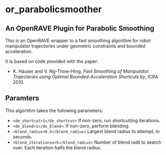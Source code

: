 # or_parabolicsmoother #
## An OpenRAVE Plugin for Parabolic Smoothing ##

This is an OpenRAVE wrapper to a fast smoothing algorithm for robot manipulator
trajectories under geometric constraints and bounded acceleration.

It is based on code provided with the paper:
  * K. Hauser and V. Ng-Thow-Hing, *Fast Smoothing of Manipulator Trajectories using Optimal Bounded-Acceleration Shortcuts by*, ICRA 2010.

## Paramters

This algorithm takes the following parameters:

- `<do_shortcut>1</do_shortcut>` If non-zero, run shortcutting iterations. 
- `<do_blend>1</do_blend>`: If non-zero, perform blending.
- `<blend_radius>0.5</blend_radius>` Largest blend radius to attempt, in seconds.
- `<blend_iterationso>5</blend_radius>` Number of blend radii to search over.
  Each iteration halfs the blend radius.

